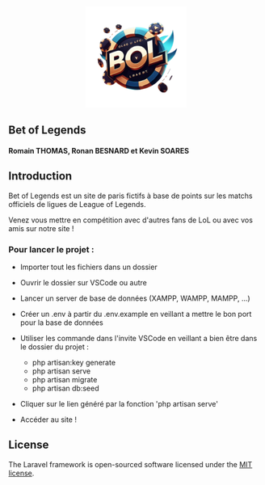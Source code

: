 <p align="center"><a href="https://laravel.com" target="_blank"><img src="public/img/logo_BOL_det.png" width="200" alt="Laravel Logo"></a></p>

## Bet of Legends
#### Romain THOMAS, Ronan BESNARD et Kevin SOARES

## Introduction

Bet of Legends est un site de paris fictifs à base de points sur les matchs officiels de ligues de League of Legends.

Venez vous mettre en compétition avec d'autres fans de LoL ou avec vos amis sur notre site !

### Pour lancer le projet :

- Importer tout les fichiers dans un dossier
- Ouvrir le dossier sur VSCode ou autre
- Lancer un server de base de données (XAMPP, WAMPP, MAMPP, ...)
- Créer un .env à partir du .env.example en veillant a mettre le bon port pour la base de données
  
- Utiliser les commande dans l'invite VSCode en veillant a bien être dans le dossier du projet :
    - php artisan:key generate
    - php artisan serve
    - php artisan migrate
    - php artisan db:seed
- Cliquer sur le lien généré par la fonction 'php artisan serve'
- Accéder au site !

## License

The Laravel framework is open-sourced software licensed under the [MIT license](https://opensource.org/licenses/MIT).
